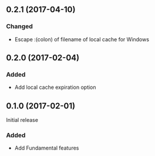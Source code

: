 ## 0.2.1 (2017-04-10)

### Changed

- Escape :(colon) of filename of local cache for Windows

## 0.2.0 (2017-02-04)

### Added

- Add local cache expiration option

## 0.1.0 (2017-02-01)

Initial release

### Added

- Add Fundamental features
